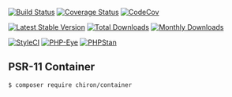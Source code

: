 [![Build Status](https://travis-ci.org/ncou/Chiron-Container.svg?branch=master)](https://travis-ci.org/ncou/Chiron-Container)
[![Coverage Status](https://coveralls.io/repos/github/ncou/Chiron-Container/badge.svg?branch=master)](https://coveralls.io/github/ncou/Chiron-Container?branch=master)
[![CodeCov](https://codecov.io/gh/ncou/Chiron-Container/branch/master/graph/badge.svg)](https://codecov.io/gh/ncou/Chiron-Container)

[![Latest Stable Version](https://poser.pugx.org/chiron/container/v/stable.png)](https://packagist.org/packages/chiron/container)
[![Total Downloads](https://img.shields.io/packagist/dt/chiron/container.svg?style=flat-square)](https://packagist.org/packages/chiron/container/stats)
[![Monthly Downloads](https://img.shields.io/packagist/dm/chiron/container.svg?style=flat-square)](https://packagist.org/packages/chiron/container/stats)

[![StyleCI](https://styleci.io/repos/147090717/shield?style=flat)](https://styleci.io/repos/147090717)
[![PHP-Eye](https://php-eye.com/badge/chiron/container/tested.svg?style=flat)](https://php-eye.com/package/chiron/container)
[![PHPStan](https://img.shields.io/badge/PHPStan-enabled-brightgreen.svg?style=flat)](https://github.com/phpstan/phpstan)

PSR-11 Container
---------------

    $ composer require chiron/container
